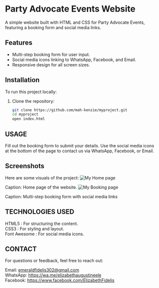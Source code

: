 # Party Advocate Events Website

A simple website built with HTML and CSS for Party Advocate Events, featuring a booking form and social media links.

## Features

- Multi-step booking form for user input.
- Social media icons linking to WhatsApp, Facebook, and Email.
- Responsive design for all screen sizes.

## Installation

To run this project locally:

1. Clone the repository:
   ```bash
   git clone https://github.com/mah-kenzie/myproject.git
   cd myproject
   open index.html

## USAGE
Fill out the booking form to submit your details.
Use the social media icons at the bottom of the page to contact us via WhatsApp, Facebook, or Email.

## Screenshots
Here are some visuals of the project:
![My Home page](Screenshot_16-4-2025_143633_127.0.0.1.jpeg)

Caption: Home page of the website.
![My Booking page](Screenshot_16-4-2025_143839_127.0.0.1.jpeg)

Caption: Multi-step booking form with social media links

## TECHNOLOGIES USED
HTML5 : For structuring the content.<br>
CSS3 : For styling and layout.<br>
Font Awesome : For social media icons.

## CONTACT
For questions or feedback, feel free to reach out:

Email: emeraldfidelis302@gmail.com<br>
WhatsApp: https://wa.me/elizabethaugustineele<br>
Facebook: https://www.facebook.com/ElizabethFidelis
